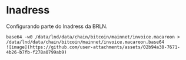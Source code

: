 # lnadress
Configurando parte do lnadress da BRLN.

```
base64 -w0 /data/lnd/data/chain/bitcoin/mainnet/invoice.macaroon > /data/lnd/data/chain/bitcoin/mainnet/invoice.macaroon.base64
![image](https://github.com/user-attachments/assets/02b94a38-7671-4b26-b7fb-f278a0799ab9)
```
